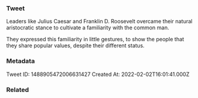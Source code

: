 ### Tweet
Leaders like Julius Caesar and Franklin D. Roosevelt overcame their natural aristocratic stance to cultivate a familiarity with the common man.

They expressed this familiarity in little gestures, to show the people that they share popular values, despite their different status.

### Metadata
Tweet ID: 1488905472006631427
Created At: 2022-02-02T16:01:41.000Z

### Related

